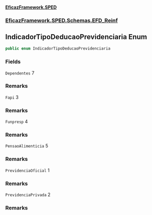 #### [EficazFramework.SPED](EficazFrameworkSPED.md 'EficazFramework SPED')
### [EficazFramework.SPED.Schemas.EFD_Reinf](EficazFramework.SPED.Schemas.EFD_Reinf.md 'EficazFramework.SPED.Schemas.EFD_Reinf')

## IndicadorTipoDeducaoPrevidenciaria Enum

```csharp
public enum IndicadorTipoDeducaoPrevidenciaria
```
### Fields

<a name='EficazFramework.SPED.Schemas.EFD_Reinf.IndicadorTipoDeducaoPrevidenciaria.Dependentes'></a>

`Dependentes` 7

### Remarks

<a name='EficazFramework.SPED.Schemas.EFD_Reinf.IndicadorTipoDeducaoPrevidenciaria.Fapi'></a>

`Fapi` 3

### Remarks

<a name='EficazFramework.SPED.Schemas.EFD_Reinf.IndicadorTipoDeducaoPrevidenciaria.Funpresp'></a>

`Funpresp` 4

### Remarks

<a name='EficazFramework.SPED.Schemas.EFD_Reinf.IndicadorTipoDeducaoPrevidenciaria.PensaoAlimenticia'></a>

`PensaoAlimenticia` 5

### Remarks

<a name='EficazFramework.SPED.Schemas.EFD_Reinf.IndicadorTipoDeducaoPrevidenciaria.PrevidenciaOficial'></a>

`PrevidenciaOficial` 1

### Remarks

<a name='EficazFramework.SPED.Schemas.EFD_Reinf.IndicadorTipoDeducaoPrevidenciaria.PrevidenciaPrivada'></a>

`PrevidenciaPrivada` 2

### Remarks
